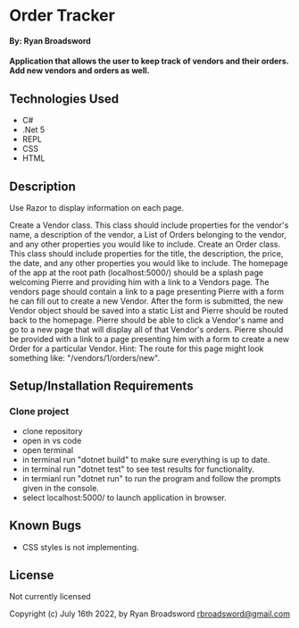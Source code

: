 # Order Tracker

#### By: Ryan Broadsword

#### Application that allows the user to keep track of vendors and their orders. Add new vendors and orders as well. 

## Technologies Used

* C#
* .Net 5
* REPL
* CSS
* HTML


## Description 

Use Razor to display information on each page.

Create a Vendor class. This class should include properties for the vendor's name, a description of the vendor, a List of Orders belonging to the vendor, and any other properties you would like to include.
Create an Order class. This class should include properties for the title, the description, the price, the date, and any other properties you would like to include.
The homepage of the app at the root path (localhost:5000/) should be a splash page welcoming Pierre and providing him with a link to a Vendors page.
The vendors page should contain a link to a page presenting Pierre with a form he can fill out to create a new Vendor. After the form is submitted, the new Vendor object should be saved into a static List and Pierre should be routed back to the homepage.
Pierre should be able to click a Vendor's name and go to a new page that will display all of that Vendor's orders.
Pierre should be provided with a link to a page presenting him with a form to create a new Order for a particular Vendor. Hint: The route for this page might look something like: "/vendors/1/orders/new".

## Setup/Installation Requirements

### Clone project
* clone repository
* open in vs code
* open terminal
* in terminal run "dotnet build" to make sure everything is up to date.
* in terminal run "dotnet test" to see test results for functionality. 
* in termianl run "dotnet run" to run the program and follow the prompts given in the console. 
* select localhost:5000/ to launch application in browser. 


## Known Bugs

* CSS styles is not implementing. 


## License

Not currently licensed 

Copyright (c) July 16th 2022, by Ryan Broadsword rbroadsword@gmail.com 
